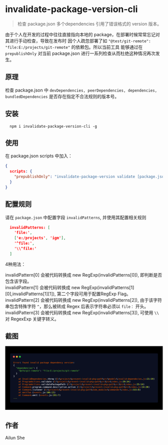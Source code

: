 # invalidate-package-version-cli

> 检查 package.json 多个dependencies 引用了错误格式的 version 版本。

由于个人在开发的过程中往往直接指向本地的 package，在部署时候常常忘记对其进行手动检查，导致在发布时
因个人疏忽部署了如 `"@test/git-remote": "file:E:/projects/git-remote"` 的依赖包。所以当前工具
能够通过在 `prepublishOnly` 对当前 package.json 进行一系列检查从而杜绝这种情况再次发生。

## 原理

检查 package.json 中 `devDependencies, peerDependencies, dependencies, bundledDependencies` 是否存在指定不合法规则的版本号。

## 安装

```shell
  npm i invalidate-package-version-cli -g
```

## 使用

在 package.json scripts 中加入：

```json
{
  scripts: {
    "prepublishOnly": "invalidate-package-version validate [package.json路径(可选)]"
  }
}
```

## 配置规则

请在 `package.json` 中配置字段 `invalidPatterns`, 并使用其配置相关规则

```package.json
  invalidPatterns: [
    'file:',
    ['e:/projects', 'igm'],
    '^file:',
    '\\^file:'
  ]
```

4种用法：<br />

invalidPattern[0] 会被代码转换成 new RegExp(invalidPatterns[0]), 即判断是否包含该字段。<br />
invalidPattern[1] 会被代码转换成 new RegExp(invalidPatterns[1][0],invalidPatterns[1][1]), 第二个字段可用于配置RegExp Flag。<br />
invalidPattern[2] 会被代码转换成 new RegExp(invalidPatterns[2]), 由于该字符串包含特殊字符 `^`，那么被转成 Regex 后表示字符串必须以 `file：` 开头。<br />
invalidPattern[3] 会被代码转换成 new RegExp(invalidPatterns[3]), 可使用 `\\` 对 RegexExp 关键字转义。<br />

## 截图

![img](./screenshots/demo-error.png)

## 作者
Ailun She
